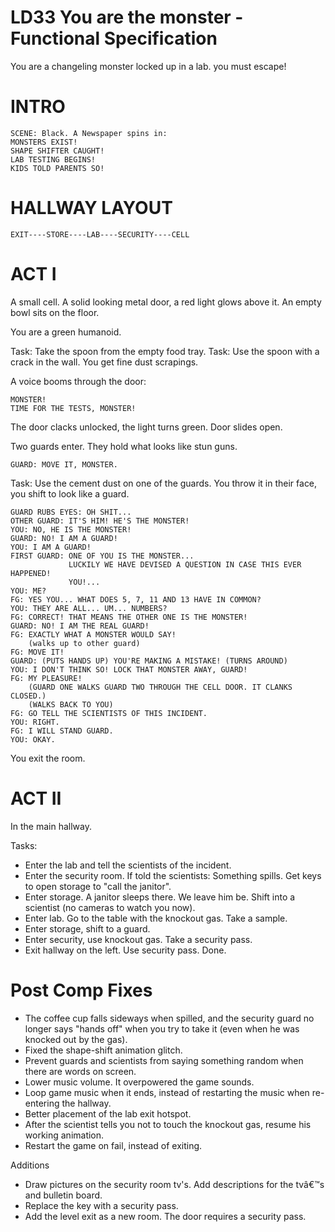 # LD33 You are the monster - Functional Specification

You are a changeling monster locked up in a lab. you must escape!

# INTRO

    SCENE: Black. A Newspaper spins in:
    MONSTERS EXIST!
    SHAPE SHIFTER CAUGHT!
    LAB TESTING BEGINS!
    KIDS TOLD PARENTS SO!

# HALLWAY LAYOUT

    EXIT----STORE----LAB----SECURITY----CELL
    
# ACT I

A small cell. A solid looking metal door, a red light glows above it. An empty bowl sits on the floor.

You are a green humanoid.

Task: Take the spoon from the empty food tray.
Task: Use the spoon with a crack in the wall. You get fine dust scrapings.

A voice booms through the door:

    MONSTER!
    TIME FOR THE TESTS, MONSTER!
    
The door clacks unlocked, the light turns green. Door slides open. 

Two guards enter. They hold what looks like stun guns.

    GUARD: MOVE IT, MONSTER.
    
Task: Use the cement dust on one of the guards. You throw it in their face, you shift to look like a guard.

    GUARD RUBS EYES: OH SHIT...
    OTHER GUARD: IT'S HIM! HE'S THE MONSTER!
    YOU: NO, HE IS THE MONSTER!
    GUARD: NO! I AM A GUARD!
    YOU: I AM A GUARD!
    FIRST GUARD: ONE OF YOU IS THE MONSTER...
                 LUCKILY WE HAVE DEVISED A QUESTION IN CASE THIS EVER HAPPENED!
                 YOU!...
    YOU: ME?
    FG: YES YOU... WHAT DOES 5, 7, 11 AND 13 HAVE IN COMMON?
    YOU: THEY ARE ALL... UM... NUMBERS?
    FG: CORRECT! THAT MEANS THE OTHER ONE IS THE MONSTER!
    GUARD: NO! I AM THE REAL GUARD!
    FG: EXACTLY WHAT A MONSTER WOULD SAY!
        (walks up to other guard)
    FG: MOVE IT!
    GUARD: (PUTS HANDS UP) YOU'RE MAKING A MISTAKE! (TURNS AROUND)
    YOU: I DON'T THINK SO! LOCK THAT MONSTER AWAY, GUARD!
    FG: MY PLEASURE!
        (GUARD ONE WALKS GUARD TWO THROUGH THE CELL DOOR. IT CLANKS CLOSED.)
        (WALKS BACK TO YOU)
    FG: GO TELL THE SCIENTISTS OF THIS INCIDENT.
    YOU: RIGHT.
    FG: I WILL STAND GUARD.
    YOU: OKAY.

You exit the room.

# ACT II

In the main hallway.

Tasks: 
+ Enter the lab and tell the scientists of the incident.
+ Enter the security room. If told the scientists: Something spills. Get keys to open storage to "call the janitor".
+ Enter storage. A janitor sleeps there. We leave him be. Shift into a scientist (no cameras to watch you now).
+ Enter lab. Go to the table with the knockout gas. Take a sample.
+ Enter storage, shift to a guard.
+ Enter security, use knockout gas. Take a security pass.
+ Exit hallway on the left. Use security pass. Done.

# Post Comp Fixes

* The coffee cup falls sideways when spilled, and the security guard no longer says "hands off" when you try to take it (even when he was knocked out by the gas).
* Fixed the shape-shift animation glitch.
* Prevent guards and scientists from saying something random when there are words on screen.
* Lower music volume. It overpowered the game sounds.
* Loop game music when it ends, instead of restarting the music when re-entering the hallway.
* Better placement of the lab exit hotspot.
* After the scientist tells you not to touch the knockout gas, resume his working animation.
* Restart the game on fail, instead of exiting.

Additions

* Draw pictures on the security room tv's. Add descriptions for the tvâ€™s and bulletin board.
* Replace the key with a security pass.
* Add the level exit as a new room. The door requires a security pass.
